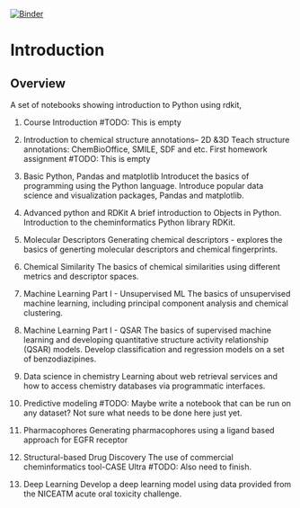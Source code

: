 
[![Binder](https://mybinder.org/badge_logo.svg)](https://mybinder.org/v2/gh/russodanielp/intro_cheminformatics/HEAD)

# Introduction



## Overview

A set of notebooks showing introduction to Python using rdkit, 

1) Course Introduction
#TODO: This is empty

2)  Introduction to chemical structure annotations– 2D &3D
Teach structure annotations: ChemBioOffice, SMILE, SDF and etc. First homework assignment
#TODO: This is empty

3) Basic Python, Pandas and matplotlib
Introducet the basics of programming using the Python language.  Introduce popular data science and visualization packages, Pandas and matplotlib.

5) Advanced python and RDKit 
A brief introduction to Objects in Python.  Introduction to the cheminformatics Python library RDKit.

4) Molecular Descriptors 
Generating chemical descriptors - explores the basics of generting molecular descriptors and chemical fingerprints.

6) Chemical Similarity
The basics of chemical similarities using different metrics and descriptor spaces.

7) Machine Learning Part I - Unsupervised ML
The basics of unsupervised machine learning, including principal component analysis and chemical clustering. 

8) Machine Learning Part I - QSAR
The basics of supervised machine learning and developing quantitative structure activity relationship (QSAR) models.  Develop classification and regression models on a set of benzodiazipines. 

9) Data science in chemistry
Learning about web retrieval services and how to access chemistry databases via programmatic interfaces.

10) Predictive modeling
#TODO: Maybe write a notebook that can be run on any dataset?  Not sure what needs to be done here just yet.  

11) Pharmacophores
Generating pharmacophores using a ligand based approach for EGFR receptor

12) Structural-based Drug Discovery
The use of commercial cheminformatics tool-CASE Ultra
#TODO: Also need to finish.  

13) Deep Learning 
Develop a deep learning model using data provided from the NICEATM acute oral toxicity challenge.